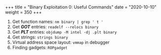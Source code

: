 +++
title = "Binary Exploitation 0: Useful Commands"
date = "2020-10-10"
weight = 350
+++
                                                                                  
1. Get function names: ```nm binary | grep ' t ' ```                                                              
2. Get ***GOT*** entries: ```readelf --relocs binary```                                               
3. Get ***PLT*** entries: ```objdump -M intel -dj .plt binary```                                         
4. Get strings: ```strings binary```                  
5. Virtual address space layout: ```vmmap``` in debugger
6. Finding gadgets: ```ROPgadget```                            
